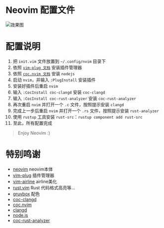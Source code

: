 # Neovim 配置文件

![效果图](https://github.com/gernkom/.config/blob/main/nvim/screenshots/with%20rust.png)

# 配置说明

1. 把 ``init.vim`` 文件放置到 ``~/.config/nvim`` 目录下
2. 依照 [``vim-plug 文档``](https://github.com/junegunn/vim-plug#installation) 安装插件管理器
3. 依照 [``coc.nvim 文档``](https://github.com/neoclide/coc.nvim#quick-start) 安装 ``nodejs``
4. 启动 ``nvim``，并输入 ``:PlugInstall`` 安装插件
5. 安装好插件后重启 ``nvim``
6. 输入 ``:CocInstall coc-clangd`` 安装 ``coc-clangd``
7. 输入 ``:CocInstall coc-rust-analyzer`` 安装 ``coc-rust-analyzer``
8. 再次重启 ``nvim`` 并打开一个 ``.c`` 文件，按照提示安装 ``clangd``
9. 完成上一步后重启 ``nvim`` 并打开一个 ``.rs`` 文件，按照提示安装 ``rust-analyzer``
10. 使用 ``rustup`` 工具安装 ``rust-src``：``rustup component add rust-src``
11. 至此，所有配置完成

> Enjoy Neovim :)

# 特别鸣谢

* [neovim](https://github.com/neovim/neovim) neovim本体
* [vim-plug](https://github.com/junegunn/vim-plug) 插件管理器
* [vim-airline](https://github.com/vim-airline/vim-airline) airline美化
* [rust.vim](https://github.com/rust-lang/rust.vim) Rust 代码格式高亮等...
* [gruvbox](https://github.com/morhetz/gruvbox) 配色
* [coc-clangd](https://github.com/clangd/coc-clangd)
* [coc.nvim](https://github.com/neoclide/coc.nvim)
* [clangd](https://clangd.llvm.org/)
* [node.js](https://nodejs.org/en/)
* [coc-rust-analyzer](https://github.com/fannheyward/coc-rust-analyzer)

